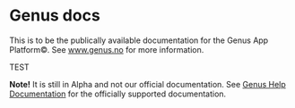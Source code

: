 # Genus docs
This is to be the publically available documentation for the Genus App Platform&copy;. See www.genus.no for more information.

TEST

**Note!** It is still in Alpha and not our official documentation. See [Genus Help Documentation](https://www.genus.no/?ArticleKey=IDD865A73036094D53) for the officially supported documentation.